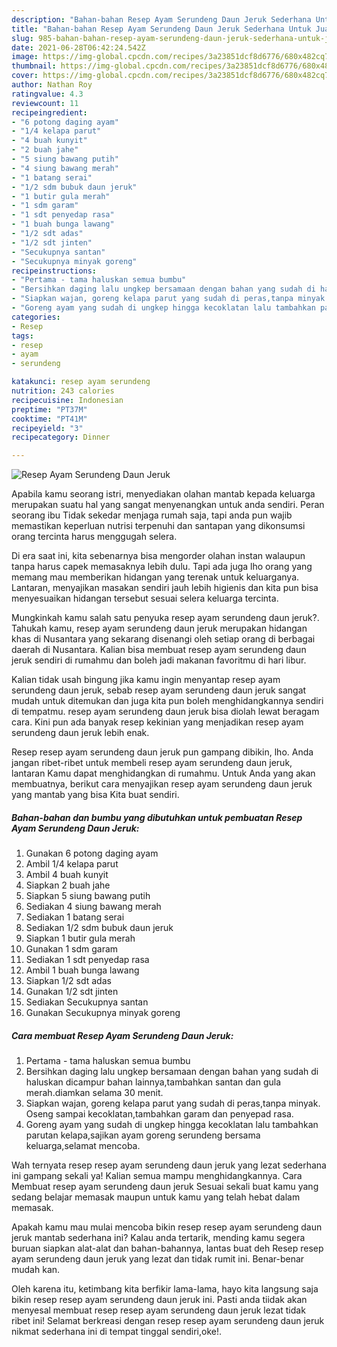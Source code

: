 ```yaml
---
description: "Bahan-bahan Resep Ayam Serundeng Daun Jeruk Sederhana Untuk Jualan"
title: "Bahan-bahan Resep Ayam Serundeng Daun Jeruk Sederhana Untuk Jualan"
slug: 985-bahan-bahan-resep-ayam-serundeng-daun-jeruk-sederhana-untuk-jualan
date: 2021-06-28T06:42:24.542Z
image: https://img-global.cpcdn.com/recipes/3a23851dcf8d6776/680x482cq70/resep-ayam-serundeng-daun-jeruk-foto-resep-utama.jpg
thumbnail: https://img-global.cpcdn.com/recipes/3a23851dcf8d6776/680x482cq70/resep-ayam-serundeng-daun-jeruk-foto-resep-utama.jpg
cover: https://img-global.cpcdn.com/recipes/3a23851dcf8d6776/680x482cq70/resep-ayam-serundeng-daun-jeruk-foto-resep-utama.jpg
author: Nathan Roy
ratingvalue: 4.3
reviewcount: 11
recipeingredient:
- "6 potong daging ayam"
- "1/4 kelapa parut"
- "4 buah kunyit"
- "2 buah jahe"
- "5 siung bawang putih"
- "4 siung bawang merah"
- "1 batang serai"
- "1/2 sdm bubuk daun jeruk"
- "1 butir gula merah"
- "1 sdm garam"
- "1 sdt penyedap rasa"
- "1 buah bunga lawang"
- "1/2 sdt adas"
- "1/2 sdt jinten"
- "Secukupnya santan"
- "Secukupnya minyak goreng"
recipeinstructions:
- "Pertama - tama haluskan semua bumbu"
- "Bersihkan daging lalu ungkep bersamaan dengan bahan yang sudah di haluskan dicampur bahan lainnya,tambahkan santan dan gula merah.diamkan selama 30 menit."
- "Siapkan wajan, goreng kelapa parut yang sudah di peras,tanpa minyak. Oseng sampai kecoklatan,tambahkan garam dan penyepad rasa."
- "Goreng ayam yang sudah di ungkep hingga kecoklatan lalu tambahkan parutan kelapa,sajikan ayam goreng serundeng bersama keluarga,selamat mencoba."
categories:
- Resep
tags:
- resep
- ayam
- serundeng

katakunci: resep ayam serundeng 
nutrition: 243 calories
recipecuisine: Indonesian
preptime: "PT37M"
cooktime: "PT41M"
recipeyield: "3"
recipecategory: Dinner

---
```



![Resep Ayam Serundeng Daun Jeruk](https://img-global.cpcdn.com/recipes/3a23851dcf8d6776/680x482cq70/resep-ayam-serundeng-daun-jeruk-foto-resep-utama.jpg)

Apabila kamu seorang istri, menyediakan olahan mantab kepada keluarga merupakan suatu hal yang sangat menyenangkan untuk anda sendiri. Peran seorang ibu Tidak sekedar menjaga rumah saja, tapi anda pun wajib memastikan keperluan nutrisi terpenuhi dan santapan yang dikonsumsi orang tercinta harus menggugah selera.

Di era  saat ini, kita sebenarnya bisa mengorder olahan instan walaupun tanpa harus capek memasaknya lebih dulu. Tapi ada juga lho orang yang memang mau memberikan hidangan yang terenak untuk keluarganya. Lantaran, menyajikan masakan sendiri jauh lebih higienis dan kita pun bisa menyesuaikan hidangan tersebut sesuai selera keluarga tercinta. 



Mungkinkah kamu salah satu penyuka resep ayam serundeng daun jeruk?. Tahukah kamu, resep ayam serundeng daun jeruk merupakan hidangan khas di Nusantara yang sekarang disenangi oleh setiap orang di berbagai daerah di Nusantara. Kalian bisa membuat resep ayam serundeng daun jeruk sendiri di rumahmu dan boleh jadi makanan favoritmu di hari libur.

Kalian tidak usah bingung jika kamu ingin menyantap resep ayam serundeng daun jeruk, sebab resep ayam serundeng daun jeruk sangat mudah untuk ditemukan dan juga kita pun boleh menghidangkannya sendiri di tempatmu. resep ayam serundeng daun jeruk bisa diolah lewat beragam cara. Kini pun ada banyak resep kekinian yang menjadikan resep ayam serundeng daun jeruk lebih enak.

Resep resep ayam serundeng daun jeruk pun gampang dibikin, lho. Anda jangan ribet-ribet untuk membeli resep ayam serundeng daun jeruk, lantaran Kamu dapat menghidangkan di rumahmu. Untuk Anda yang akan membuatnya, berikut cara menyajikan resep ayam serundeng daun jeruk yang mantab yang bisa Kita buat sendiri.

<!--inarticleads1-->

##### Bahan-bahan dan bumbu yang dibutuhkan untuk pembuatan Resep Ayam Serundeng Daun Jeruk:

1. Gunakan 6 potong daging ayam
1. Ambil 1/4 kelapa parut
1. Ambil 4 buah kunyit
1. Siapkan 2 buah jahe
1. Siapkan 5 siung bawang putih
1. Sediakan 4 siung bawang merah
1. Sediakan 1 batang serai
1. Sediakan 1/2 sdm bubuk daun jeruk
1. Siapkan 1 butir gula merah
1. Gunakan 1 sdm garam
1. Sediakan 1 sdt penyedap rasa
1. Ambil 1 buah bunga lawang
1. Siapkan 1/2 sdt adas
1. Gunakan 1/2 sdt jinten
1. Sediakan Secukupnya santan
1. Gunakan Secukupnya minyak goreng




<!--inarticleads2-->

##### Cara membuat Resep Ayam Serundeng Daun Jeruk:

1. Pertama - tama haluskan semua bumbu
1. Bersihkan daging lalu ungkep bersamaan dengan bahan yang sudah di haluskan dicampur bahan lainnya,tambahkan santan dan gula merah.diamkan selama 30 menit.
1. Siapkan wajan, goreng kelapa parut yang sudah di peras,tanpa minyak. Oseng sampai kecoklatan,tambahkan garam dan penyepad rasa.
1. Goreng ayam yang sudah di ungkep hingga kecoklatan lalu tambahkan parutan kelapa,sajikan ayam goreng serundeng bersama keluarga,selamat mencoba.




Wah ternyata resep resep ayam serundeng daun jeruk yang lezat sederhana ini gampang sekali ya! Kalian semua mampu menghidangkannya. Cara Membuat resep ayam serundeng daun jeruk Sesuai sekali buat kamu yang sedang belajar memasak maupun untuk kamu yang telah hebat dalam memasak.

Apakah kamu mau mulai mencoba bikin resep resep ayam serundeng daun jeruk mantab sederhana ini? Kalau anda tertarik, mending kamu segera buruan siapkan alat-alat dan bahan-bahannya, lantas buat deh Resep resep ayam serundeng daun jeruk yang lezat dan tidak rumit ini. Benar-benar mudah kan. 

Oleh karena itu, ketimbang kita berfikir lama-lama, hayo kita langsung saja bikin resep resep ayam serundeng daun jeruk ini. Pasti anda tiidak akan menyesal membuat resep resep ayam serundeng daun jeruk lezat tidak ribet ini! Selamat berkreasi dengan resep resep ayam serundeng daun jeruk nikmat sederhana ini di tempat tinggal sendiri,oke!.

